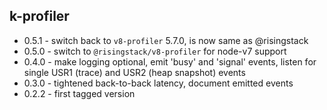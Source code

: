 k-profiler
----------

- 0.5.1 - switch back to `v8-profiler` 5.7.0, is now same as @risingstack
- 0.5.0 - switch to `@risingstack/v8-profiler` for node-v7 support
- 0.4.0 - make logging optional, emit 'busy' and 'signal' events, listen for single USR1 (trace) and USR2 (heap snapshot) events
- 0.3.0 - tightened back-to-back latency, document emitted events
- 0.2.2 - first tagged version
